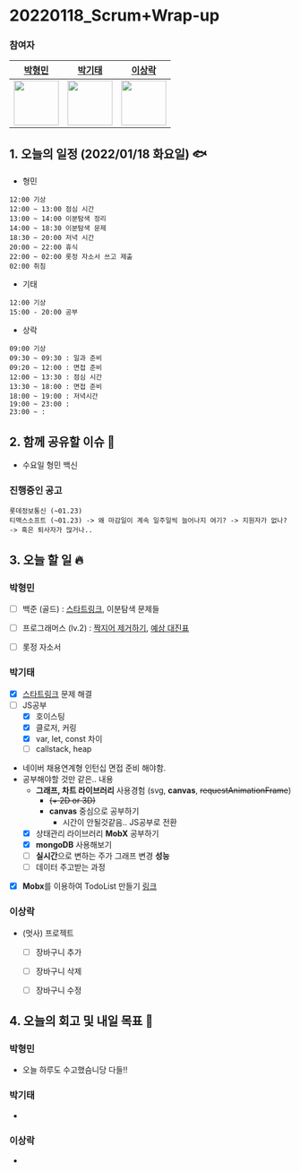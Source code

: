 # 20220118_Scrum+Wrap-up

### 참여자

| [박형민](https://github.com/npnppn)  | [박기태](https://github.com/idiot-kitto)   | [이상락](https://github.com/SangRakee)  |
| :------: | :------: | :------:
|<img src="https://github.com/npnppn.png" width="80"> | <img src="https://github.com/idiot-kitto.png" width="80">|<img src="https://github.com/SangRakee.png" width="80">

## 1. 오늘의 일정 (2022/01/18 화요일) 🐟

- 형민
```
12:00 기상
12:00 ~ 13:00 점심 시간
13:00 ~ 14:00 이분탐색 정리
14:00 ~ 18:30 이분탐색 문제
18:30 ~ 20:00 저녁 시간
20:00 ~ 22:00 휴식
22:00 ~ 02:00 롯정 자소서 쓰고 제출
02:00 취침
```

- 기태
```
12:00 기상
15:00 - 20:00 공부
```

- 상락
```
09:00 기상
09:30 ~ 09:30 : 일과 준비
09:20 ~ 12:00 : 면접 준비
12:00 ~ 13:30 : 점심 시간
13:30 ~ 18:00 : 면접 준비
18:00 ~ 19:00 : 저녁시간
19:00 ~ 23:00 : 
23:00 ~ : 

```

## 2. 함께 공유할 이슈 💌
- 수요일 형민 백신

### 진행중인 공고
```
롯데정보통신 (~01.23)
티맥스소프트 (~01.23) -> 왜 마감일이 계속 일주일씩 늘어나지 여기? -> 지원자가 없나? -> 혹은 퇴사자가 많거나..
```



## 3. 오늘 할 일 🔥



### 박형민
- [ ] 백준 (골드) : [스타트링크](https://www.acmicpc.net/problem/5014), 이분탐색 문제들
- [ ] 프로그래머스 (lv.2) : [짝지어 제거하기](https://programmers.co.kr/learn/courses/30/lessons/12973), [예상 대진표](https://programmers.co.kr/learn/courses/30/lessons/12985)
- [ ] 롯정 자소서


### 박기태

- [x] [스타트링크](https://www.acmicpc.net/problem/5014) 문제 해결
- [ ] JS공부
  - [x] 호이스팅
  - [x] 클로저, 커링
  - [x] var, let, const 차이
  - [ ] callstack, heap
- 네이버 채용연계형 인턴십 면접 준비 해야함.
- 공부해야할 것만 같은.. 내용
  - **그래프, 차트 라이브러리** 사용경험 (svg, **canvas**, ~~requestAnimationFrame~~)
      - ~~(+ 2D or 3D)~~
      - **canvas** 중심으로 공부하기
          - 시간이 안될것같음.. JS공부로 전환
  - [x] 상태관리 라이브러리 **MobX** 공부하기
  - [x] **mongoDB** 사용해보기
  - [ ] **실시간**으로 변하는 주가 그래프 변경 **성능**
  - [ ] 데이터 주고받는 과정
- [x] **Mobx**를 이용하여 TodoList 만들기 [링크](https://github.com/idiot-kitto/react-mobx-practice)



### 이상락
- (멋사) 프로젝트
    - [ ] 장바구니 추가
    - [ ] 장바구니 삭제
    - [ ] 장바구니 수정




## 4. 오늘의 회고 및 내일 목표 🎈


    

### 박형민

- 오늘 하루도 수고했슴니당 다들!!

### 박기태

- 

### 이상락
- 
